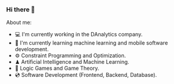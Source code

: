 ### Hi there 👋

About me:

- 💻 I'm currently working in the DAnalytics company. 
- 📱 I'm currently learning machine learning and mobile software development.
- ⚙ Constraint Programming and Optimization.
- ♟ Artificial Intelligence and Machine Learning.
- 🎲 Logic Games and Game Theory.
- 💿 Software Development (Frontend, Backend, Database).
